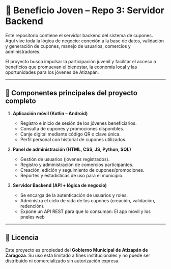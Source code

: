 
# 📱 Beneficio Joven – Repo 3: Servidor Backend

Este repositorio contiene el servidor backend del sistema de cupones.  
Aquí vive toda la lógica de negocio: conexión a la base de datos, validación y generación de cupones, manejo de usuarios, comercios y administradores.

El proyecto busca impulsar la participación juvenil y facilitar el acceso a beneficios que promuevan el bienestar, la economía local y las oportunidades para los jóvenes de Atizapán.

---

## 🌟 Componentes principales del proyecto completo 

1. **Aplicación móvil (Kotlin – Android)**

   * Registro e inicio de sesión de los jóvenes beneficiarios.
   * Consulta de cupones y promociones disponibles.
   * Canje digital mediante código QR o clave única.
   * Perfil personal con historial de cupones utilizados.

2. **Panel de administración (HTML, CSS, JS, Python, SQL)**

   * Gestión de usuarios (jóvenes registrados).
   * Registro y administración de comercios participantes.
   * Creación, edición y seguimiento de cupones/promociones.
   * Reportes y estadísticas de uso para el municipio.
  
3. **Servidor Backend (API + lógica de negocio)**
   * Se encarga de la autenticación de usuarios y roles.
   * Administra el ciclo de vida de los cupones (creación, validación, redención).
   * Expone un API REST para que lo consuman: El app movil y los pneles web

---

## 📄 Licencia

Este proyecto es propiedad del **Gobierno Municipal de Atizapán de Zaragoza**.
Su uso está limitado a fines institucionales y no puede ser distribuido ni comercializado sin autorización expresa.
